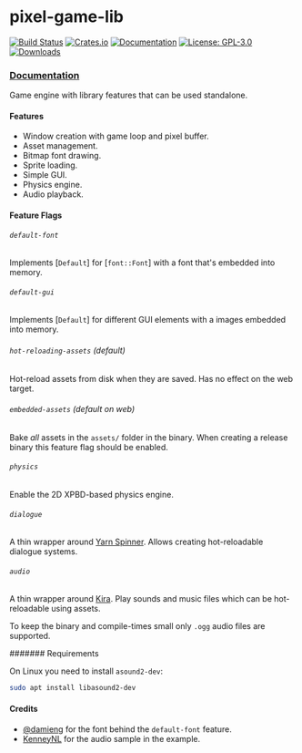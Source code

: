 # pixel-game-lib

[![Build Status](https://github.com/tversteeg/pixel-game-lib/workflows/CI/badge.svg)](https://github.com/tversteeg/pixel-game-lib/actions?workflow=CI)
[![Crates.io](https://img.shields.io/crates/v/pixel-game-lib.svg)](https://crates.io/crates/pixel-game-lib)
[![Documentation](https://docs.rs/pixel-game-lib/badge.svg)](https://docs.rs/pixel-game-lib)
[![License: GPL-3.0](https://img.shields.io/crates/l/pixel-game-lib.svg)](#license)
[![Downloads](https://img.shields.io/crates/d/pixel-game-lib.svg)](#downloads)

### [Documentation](https://docs.rs/pixel-game-lib/)

<!-- cargo-rdme start -->

Game engine with library features that can be used standalone.

#### Features

- Window creation with game loop and pixel buffer.
- Asset management.
- Bitmap font drawing.
- Sprite loading.
- Simple GUI.
- Physics engine.
- Audio playback.

#### Feature Flags

###### `default-font`

Implements [`Default`] for [`font::Font`] with a font that's embedded into memory.

###### `default-gui`

Implements [`Default`] for different GUI elements with a images embedded into memory.

###### `hot-reloading-assets` (default)

Hot-reload assets from disk when they are saved.
Has no effect on the web target.

###### `embedded-assets` (default on web)

Bake _all_ assets in the `assets/` folder in the binary.
When creating a release binary this feature flag should be enabled.

###### `physics`

Enable the 2D XPBD-based physics engine.

###### `dialogue`

A thin wrapper around [Yarn Spinner](https://www.yarnspinner.dev/).
Allows creating hot-reloadable dialogue systems.

###### `audio`

A thin wrapper around [Kira](https://docs.rs/kira/latest/kira/).
Play sounds and music files which can be hot-reloadable using assets.

To keep the binary and compile-times small only `.ogg` audio files are supported.

####### Requirements

On Linux you need to install `asound2-dev`:

```sh
sudo apt install libasound2-dev
```

<!-- cargo-rdme end -->

#### Credits

- [@damieng](https://damieng.com/typography/zx-origins/beachball/) for the font behind the `default-font` feature.
- [KenneyNL](https://kenney.nl/assets/ui-audio) for the audio sample in the example.
